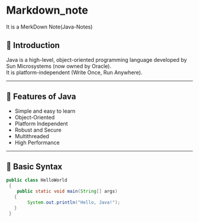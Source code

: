 # Markdown_note
It is a MerkDown Note(Java-Notes)

## 📌 Introduction
Java is a high-level, object-oriented programming language developed by Sun Microsystems (now owned by Oracle).  
It is platform-independent (Write Once, Run Anywhere).

---

## 🔹 Features of Java
- Simple and easy to learn
- Object-Oriented
- Platform Independent
- Robust and Secure
- Multithreaded
- High Performance

---

## 🔹 Basic Syntax
```java
public class HelloWorld
 {
    public static void main(String[] args)
   {
        System.out.println("Hello, Java!");
   }
 }
